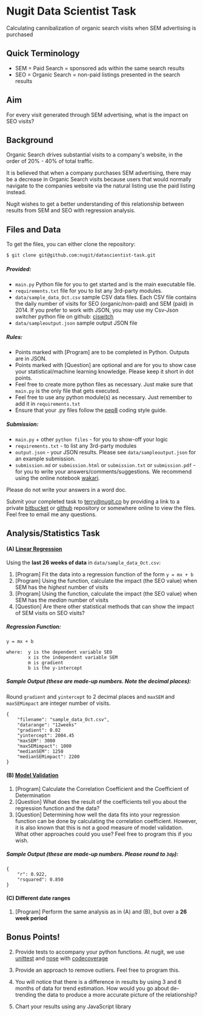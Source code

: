 # Nugit Data Scientist Task

Calculating cannibalization of organic search visits when SEM advertising is purchased

## Quick Terminology
* SEM = Paid Search = sponsored ads within the same search results
* SEO = Organic Search = non-paid listings presented in the search results

## Aim
 For every visit generated through SEM advertising, what is the impact on SEO visits?

## Background
Organic Search drives substantial visits to a company's website, in the order of 20% - 40% of total traffic.

It is believed that when a company purchases SEM advertising, there may be a decrease in Organic Search visits because users that would normally navigate to the companies website via the natural listing use the paid listing instead.

Nugit wishes to get a better understanding of this relationship between results from SEM and SEO with regression analysis.

## Files and Data
To get the files, you can either clone the repository:

```sh
$ git clone git@github.com:nugit/datascientist-task.git
```

##### Provided:

* `main.py` Python file for you to get started and is the main executable file.
* `requirements.txt` file for you to list any 3rd-party modules.
* `data/sample_data_Oct.csv` sample CSV data files. Each CSV file contains the daily number of visits for SEO (organic/non-paid) and SEM (paid) in 2014. If you prefer to work with JSON, you may use my Csv-Json switcher python file on github: [cjswitch](https://github.com/alyssaq/cjswitch)
* `data/sampleoutput.json` sample output JSON file

##### Rules:
* Points marked with [Program] are to be completed in Python. Outputs are in JSON.
* Points marked with [Question] are optional and are for you to show case your statistical/machine learning knowledge. Please keep it short in dot points.
* Feel free to create more python files as necessary. Just make sure that `main.py` is the only file that gets executed.
* Feel free to use any python module(s) as necessary. Just remember to add it in `requirements.txt`
* Ensure that your .py files follow the [pep8](http://legacy.python.org/dev/peps/pep-0008/) coding style guide.

##### Submission:
* `main.py` + other `python files` - for you to show-off your logic
* `requirements.txt` - to list any 3rd-party modules
* `output.json` - your JSON results. Please see `data/sampleoutput.json` for an example submission.
* `submission.md` or `submission.html` or `submission.txt` or `submission.pdf` - for you to write your answers/comments/suggestions. We recommend using the online notebook [wakari](http://wakari.io).

Please do not write your answers in a word doc.

Submit your completed task to terry@nugit.co by providing a link to a private [bitbucket](https://bitbucket.org) or [github](https://github.com) repository or somewhere online to view the files.
Feel free to email me any questions.

## Analysis/Statistics Task

#### (A) [Linear Regression](http://en.wikipedia.org/wiki/Linear_regression)

Using the **last 26 weeks of data** in `data/sample_data_Oct.csv`:

1. [Program] Fit the data into a regression function of the form `y = mx + b`
2. [Program] Using the function, calculate the impact (the SEO value) when SEM has the *highest* number of visits
3. [Program] Using the function, calculate the impact (the SEO value) when SEM has the *median* number of visits
4. [Question] Are there other statistical methods that can show the impact of SEM visits on SEO visits?

##### Regression Function:

    y = mx + b

    where:  y is the dependent variable SEO
            x is the independent variable SEM
            m is gradient
            b is the y-intercept


##### Sample Output (these are made-up numbers. Note the decimal places):
Round  `gradient` and `yintercept` to 2 decimal places and `maxSEM` and `maxSEMimpact` are integer number of visits.


    {
        "filename": "sample_data_Oct.csv",
        "datarange": "12weeks"
        "gradient": 0.02
        "yintercept": 2004.45
        "maxSEM": 3000
        "maxSEMimpact": 1000
        "medianSEM": 1250
        "medianSEMimpact": 2200
    }

#### (B) [Model Validation](http://mathbits.com/MathBits/TISection/Statistics2/correlation.htm)

1. [Program] Calculate the Correlation Coefficient and the Coefficient of Determination
2. [Question] What does the result of the coefficients tell you about the regression function and the data?
3. [Question] Determining how well the data fits into your regression function can be done  by calculating the correlation coefficient. However, it is also known that this is not a good measure of model validation.
What other approaches could you use? Feel free to program this if you wish.

##### Sample Output (these are made-up numbers. Please round to `3dp`):

    {
        "r": 0.922,
        "rsquared": 0.850
    }

#### (C) Different date ranges

1. [Program] Perform the same analysis as in (A) and (B), but over a **26 week period**

## Bonus Points!
2. Provide tests to accompany your python functions. At nugit, we use [unittest](https://docs.python.org/2/library/unittest.html) and [nose](https://nose.readthedocs.org/en/latest/) with [codecoverage](http://www.nedbatchelder.com/code/modules/coverage.html)

3. Provide an approach to remove outliers. Feel free to program this.

4. You will notice that there is a difference in results by using 3 and 6 months of data for trend estimation. How would you go about de-trending the data to produce a more accurate picture of the relationship?

5. Chart your results using any JavaScript library 
